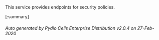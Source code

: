 






This service provides endpoints for security policies.

[:summary]

###### Auto generated by Pydio Cells Enterprise Distribution v2.0.4 on 27-Feb-2020
